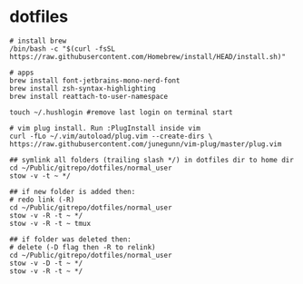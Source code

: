 # dotfiles

    # install brew
    /bin/bash -c "$(curl -fsSL https://raw.githubusercontent.com/Homebrew/install/HEAD/install.sh)"

    # apps
    brew install font-jetbrains-mono-nerd-font
    brew install zsh-syntax-highlighting
    brew install reattach-to-user-namespace
    
    touch ~/.hushlogin #remove last login on terminal start
    
    # vim plug install. Run :PlugInstall inside vim
    curl -fLo ~/.vim/autoload/plug.vim --create-dirs \
    https://raw.githubusercontent.com/junegunn/vim-plug/master/plug.vim

    ## symlink all folders (trailing slash */) in dotfiles dir to home dir
    cd ~/Public/gitrepo/dotfiles/normal_user
    stow -v -t ~ */

    ## if new folder is added then:
    # redo link (-R)
    cd ~/Public/gitrepo/dotfiles/normal_user
    stow -v -R -t ~ */
    stow -v -R -t ~ tmux
    
    ## if folder was deleted then:
    # delete (-D flag then -R to relink)
    cd ~/Public/gitrepo/dotfiles/normal_user
    stow -v -D -t ~ */
    stow -v -R -t ~ */
